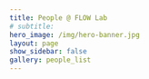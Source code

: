 ```yaml
---
title: People @ FLOW Lab
# subtitle: 
hero_image: /img/hero-banner.jpg
layout: page
show_sidebar: false
gallery: people_list
---
```


